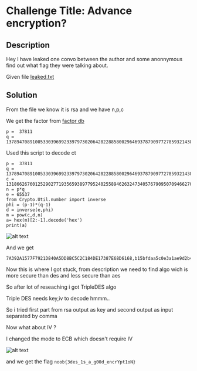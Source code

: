 # Challenge Title: Advance encryption? 

## Description
Hey I have leaked one convo between the author and some anonnymous find out what flag they were talking about.

Given file [leaked.txt](https://raw.githubusercontent.com/The-deviner/NoobCTF-0x1/master/leaked.txt)

## Solution

From the file we know it is rsa and we have n,p,c

We get the factor from [factor db](http://factordb.com/)

```
p =  37811 
q = 137894708910053303969923397973020642822885800296469378790977278593214384539837619580379225467154996305576740301811341001236212352803012852463937630519740268712559979364296984889908082141326523753012648585274606560093642698194606727748070085995321631608004390601327049361234087266324892040367357035145489719811
```

Used this script to decode ct
```
p =  37811 
q = 137894708910053303969923397973020642822885800296469378790977278593214384539837619580379225467154996305576740301811341001236212352803012852463937630519740268712559979364296984889908082141326523753012648585274606560093642698194606727748070085995321631608004390601327049361234087266324892040367357035145489719811
c = 1318662676012529027719356593897795240255894626324734057679095070946627050031960058953695686381615923039181791966536008755483122090144422057413223859758218760258478899092958126133112186690655374761969096836593572888239450083333192693873889204362146378414307476977579570911929579923802717779725077182959279149667910
n = p*q
e = 65537
from Crypto.Util.number import inverse
phi = (p-1)*(q-1)
d = inverse(e,phi)
m = pow(c,d,n)
a= hex(m)[2:-1].decode('hex')
print(a)
```

![alt text](https://github.com/karma9874/CTF-Writeups/blob/master/NoobCTF_0x1/Images/rsa.JPG)

And we get 
```
7A392A1577F7921D840A5DD8BC5C2C184DE17387E68D6168,b15bfdaa5c0e3a1ae9d2b435cdee81eba9e037d99bae6fb7f79bb00a6e1903fb
```

Now this is where I got stuck, from description we need to find algo wich is more secure than des and less secure than aes 

So after lot of reseaching i got TripleDES algo 

Triple DES needs key,iv to decode hmmm..

So i tried first part from rsa output as key and second output as input separated by comma

Now what about IV ?

I changed the mode to ECB which doesn't require IV

![alt text](https://github.com/karma9874/CTF-Writeups/blob/master/NoobCTF_0x1/Images/des.JPG)

and we get the flag `noob{3des_1s_a_g00d_encrYpt1oN}`
